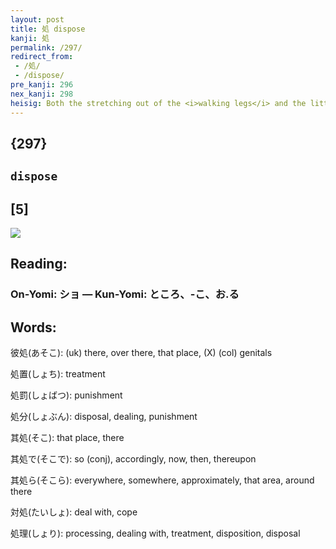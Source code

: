 ```yaml
---
layout: post
title: 処 dispose
kanji: 処
permalink: /297/
redirect_from:
 - /処/
 - /dispose/
pre_kanji: 296
nex_kanji: 298
heisig: Both the stretching out of the <i>walking legs</i> and the little bit of <i>wind</i> tucked in on the right suggest using one's legs to kick something out of the way, or <b>dispose</b> of it.
---
```


## {297}

## `dispose`

## [5]

<div class="stroke"><img src="E587A6.png" /></div>

## Reading:

### On-Yomi: ショ &mdash; Kun-Yomi: ところ、-こ、お.る

## Words:

彼処(あそこ): (uk) there, over there, that place, (X) (col) genitals

処置(しょち): treatment

処罰(しょばつ): punishment

処分(しょぶん): disposal, dealing, punishment

其処(そこ): that place, there

其処で(そこで): so (conj), accordingly, now, then, thereupon

其処ら(そこら): everywhere, somewhere, approximately, that area, around there

対処(たいしょ): deal with, cope

処理(しょり): processing, dealing with, treatment, disposition, disposal
